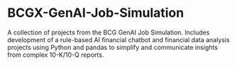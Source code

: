 # BCGX-GenAI-Job-Simulation
A collection of projects from the BCG GenAI Job Simulation. Includes development of a rule-based AI financial chatbot and financial data analysis projects using Python and pandas to simplify and communicate insights from complex 10-K/10-Q reports.
